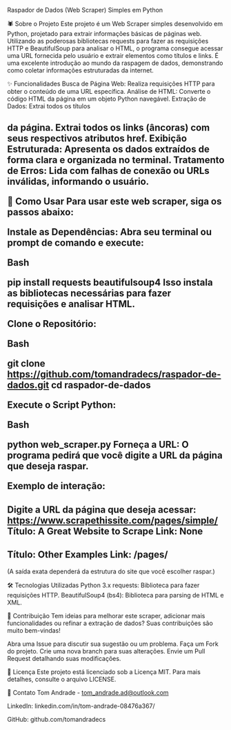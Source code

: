 Raspador de Dados (Web Scraper) Simples em Python

🕷️ Sobre o Projeto
Este projeto é um Web Scraper simples desenvolvido em Python, projetado para extrair informações básicas de páginas web. Utilizando as poderosas bibliotecas requests para fazer as requisições HTTP e BeautifulSoup para analisar o HTML, o programa consegue acessar uma URL fornecida pelo usuário e extrair elementos como títulos e links. É uma excelente introdução ao mundo da raspagem de dados, demonstrando como coletar informações estruturadas da internet.

✨ Funcionalidades
Busca de Página Web: Realiza requisições HTTP para obter o conteúdo de uma URL específica.
Análise de HTML: Converte o código HTML da página em um objeto Python navegável.
Extração de Dados:
Extrai todos os títulos <h2> da página.
Extrai todos os links <a> (âncoras) com seus respectivos atributos href.
Exibição Estruturada: Apresenta os dados extraídos de forma clara e organizada no terminal.
Tratamento de Erros: Lida com falhas de conexão ou URLs inválidas, informando o usuário.

🚀 Como Usar
Para usar este web scraper, siga os passos abaixo:

Instale as Dependências:
Abra seu terminal ou prompt de comando e execute:

Bash

pip install requests beautifulsoup4
Isso instala as bibliotecas necessárias para fazer requisições e analisar HTML.

Clone o Repositório:

Bash

git clone https://github.com/tomandradecs/raspador-de-dados.git
cd raspador-de-dados

Execute o Script Python:

Bash

python web_scraper.py
Forneça a URL:
O programa pedirá que você digite a URL da página que deseja raspar.

Exemplo de interação:

Digite a URL da página que deseja acessar: https://www.scrapethissite.com/pages/simple/
Título: A Great Website to Scrape
Link: None
----------------------------------------
Título: Other Examples
Link: /pages/
----------------------------------------
(A saída exata dependerá da estrutura do site que você escolher raspar.)

🛠️ Tecnologias Utilizadas
Python 3.x
requests: Biblioteca para fazer requisições HTTP.
BeautifulSoup4 (bs4): Biblioteca para parsing de HTML e XML.

🤝 Contribuição
Tem ideias para melhorar este scraper, adicionar mais funcionalidades ou refinar a extração de dados? Suas contribuições são muito bem-vindas!

Abra uma Issue para discutir sua sugestão ou um problema.
Faça um Fork do projeto.
Crie uma nova branch para suas alterações.
Envie um Pull Request detalhando suas modificações.

📄 Licença
Este projeto está licenciado sob a Licença MIT. Para mais detalhes, consulte o arquivo LICENSE.

📧 Contato
Tom Andrade - tom_andrade.ad@outlook.com

LinkedIn: linkedin.com/in/tom-andrade-08476a367/

GitHub: github.com/tomandradecs
